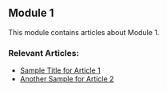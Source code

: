 ## Module 1

This module contains articles about Module 1.

### Relevant Articles:

-  [ Sample Title for Article 1  ](  https://www.baeldung.com/page-article-one ) 
- [Another Sample for Article 2](https://www.baeldung.com/page-article-two)
